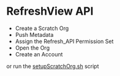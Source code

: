 # RefreshView API
* Create a Scratch Org
* Push Metadata
* Assign the Refresh_API Permission Set
* Open the Org
* Create an Account

or run the [setupScratchOrg.sh](./setupScratchOrg.sh) script